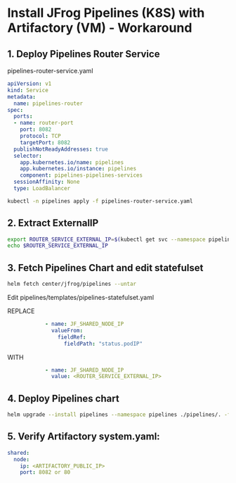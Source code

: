 # Install JFrog Pipelines (K8S) with Artifactory (VM) - Workaround

## 1. Deploy Pipelines Router Service

pipelines-router-service.yaml

```yaml
apiVersion: v1
kind: Service
metadata:
  name: pipelines-router
spec:
  ports:
  - name: router-port
    port: 8082
    protocol: TCP
    targetPort: 8082
  publishNotReadyAddresses: true
  selector:
    app.kubernetes.io/name: pipelines
    app.kubernetes.io/instance: pipelines
    component: pipelines-pipelines-services
  sessionAffinity: None
  type: LoadBalancer
```

```bash
kubectl -n pipelines apply -f pipelines-router-service.yaml
```
## 2. Extract ExternalIP
```bash
export ROUTER_SERVICE_EXTERNAL_IP=$(kubectl get svc --namespace pipelines pipelines-router -o jsonpath='{.status.loadBalancer.ingress[0].ip}')
echo $ROUTER_SERVICE_EXTERNAL_IP
```
## 3. Fetch Pipelines Chart and edit statefulset

```bash
helm fetch center/jfrog/pipelines --untar 
```

Edit pipelines/templates/pipelines-statefulset.yaml

REPLACE
```yaml
            - name: JF_SHARED_NODE_IP
              valueFrom:
                fieldRef:
                  fieldPath: "status.podIP"
```
WITH
```yaml
            - name: JF_SHARED_NODE_IP
              value: <ROUTER_SERVICE_EXTERNAL_IP>
```

## 4. Deploy Pipelines chart
```bash
helm upgrade --install pipelines --namespace pipelines ./pipelines/. -f values.yaml
```
## 5. Verify Artifactory system.yaml:
```yaml
shared:
  node:
    ip: <ARTIFACTORY_PUBLIC_IP>
    port: 8082 or 80
```
